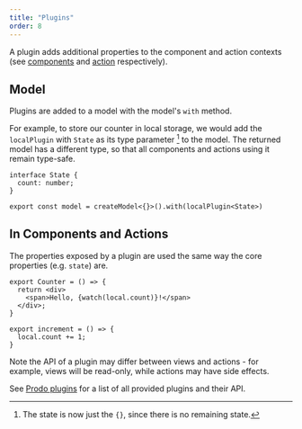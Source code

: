 ```yaml
---
title: "Plugins"
order: 8
---
```


A plugin adds additional properties to the component and action contexts (see
[components](./components.md) and [action](./actions.md) respectively).

## Model

Plugins are added to a model with the model's `with` method.

For example, to store our counter in local storage, we would add the
`localPlugin` with `State` as its type parameter [^1] to the model. The returned
model has a different type, so that all components and actions using it remain
type-safe.

```tsx
interface State {
  count: number;
}

export const model = createModel<{}>().with(localPlugin<State>)
```

[^1]: The state is now just the `{}`, since there is no remaining state.

## In Components and Actions

The properties exposed by a plugin are used the same way the core properties
(e.g. `state`) are.

```tsx
export Counter = () => {
  return <div>
    <span>Hello, {watch(local.count)}!</span>
  </div>;
}

export increment = () => {
  local.count += 1;
}
```

Note the API of a plugin may differ between views and actions - for example,
views will be read-only, while actions may have side effects.

See [Prodo plugins](/advanced/creating-plugins.md) for a list of all provided plugins
and their API.
